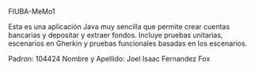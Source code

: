 FIUBA-MeMo1

Esta es una aplicación Java muy sencilla que permite crear cuentas bancarias y depositar y extraer fondos. 
Incluye pruebas unitarias, escenarios en Gherkin y pruebas funcionales basadas en los escenarios.

Padron: 104424
Nombre y Apellido: Joel Isaac Fernandez Fox